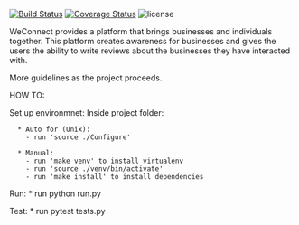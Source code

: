 [![Build Status](https://travis-ci.org/johnmutuma5/WeConnect.svg?branch=master)](https://travis-ci.org/johnmutuma5/WeConnect)
[![Coverage Status](https://coveralls.io/repos/github/johnmutuma5/WeConnect/badge.svg?branch=master)](https://coveralls.io/github/johnmutuma5/WeConnect?branch=master)
![license](https://img.shields.io/github/license/mashape/apistatus.svg)


WeConnect provides a platform that brings businesses and individuals together.
This platform creates awareness for businesses and gives the users the ability to write reviews about the businesses they have interacted with.  

More guidelines as the project proceeds.



HOW TO:

  Set up environmnet:
    Inside project folder:

      * Auto for (Unix):
        - run 'source ./Configure'

      * Manual:
        - run 'make venv' to install virtualenv
        - run 'source ./venv/bin/activate'
        - run 'make install' to install dependencies

  Run:
    * run python run.py

  Test:
    * run pytest tests.py
